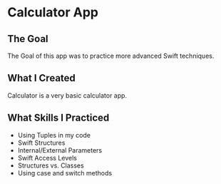 # Calculator App 

## The Goal

The Goal of this app was to practice more advanced Swift techniques. 

## What I Created

Calculator is a very basic calculator app. 

## What Skills I Practiced

* Using Tuples in my code
* Swift Structures
* Internal/External Parameters 
* Swift Access Levels
* Structures vs. Classes
* Using case and switch methods
